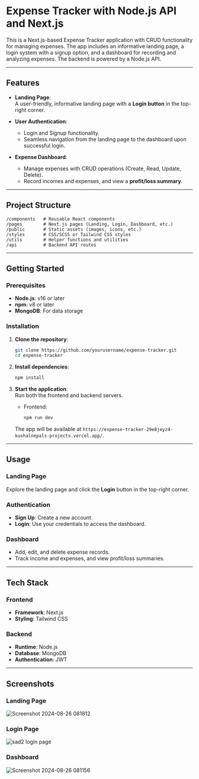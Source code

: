 
# Expense Tracker with Node.js API and Next.js

This is a Next.js-based Expense Tracker application with CRUD functionality for managing expenses. The app includes an informative landing page, a login system with a signup option, and a dashboard for recording and analyzing expenses. The backend is powered by a Node.js API.

---

## Features

- **Landing Page**:  
  A user-friendly, informative landing page with a **Login button** in the top-right corner.

- **User Authentication**:  
  - Login and Signup functionality.
  - Seamless navigation from the landing page to the dashboard upon successful login.

- **Expense Dashboard**:  
  - Manage expenses with CRUD operations (Create, Read, Update, Delete).  
  - Record incomes and expenses, and view a **profit/loss summary**.

---

## Project Structure

```
/components   # Reusable React components
/pages        # Next.js pages (Landing, Login, Dashboard, etc.)
/public       # Static assets (images, icons, etc.)
/styles       # CSS/SCSS or Tailwind CSS styles
/utils        # Helper functions and utilities
/api          # Backend API routes
```

---

## Getting Started

### Prerequisites

- **Node.js**: v16 or later  
- **npm**: v8 or later  
- **MongoDB**: For data storage

### Installation

1. **Clone the repository**:  
   ```bash
   git clone https://github.com/yourusername/expense-tracker.git
   cd expense-tracker
   ```

2. **Install dependencies**:  
   ```bash
   npm install
   ```



4. **Start the application**:  
   Run both the frontend and backend servers.  
   - Frontend:  
     ```bash
     npm run dev
     ```
 

   The app will be available at `https://expense-tracker-29e8jeyz4-kushalnepals-projects.vercel.app/`.

---

## Usage

### Landing Page  
Explore the landing page and click the **Login** button in the top-right corner.

### Authentication  
- **Sign Up**: Create a new account.  
- **Login**: Use your credentials to access the dashboard.  

### Dashboard  
- Add, edit, and delete expense records.  
- Track income and expenses, and view profit/loss summaries.

---

## Tech Stack

### Frontend
- **Framework**: Next.js  
- **Styling**: Tailwind CSS  

### Backend
- **Runtime**: Node.js  
- **Database**: MongoDB  
- **Authentication**: JWT  

---

## Screenshots

### Landing Page  
![Screenshot 2024-08-26 081812](https://github.com/user-attachments/assets/cdfea07b-6cfe-48fe-a068-9a176f685dc0)

### Login Page  
![sad2 login page](https://github.com/user-attachments/assets/550ecb50-8263-45e6-b6cb-21f11bdf2ecd)

### Dashboard  
![Screenshot 2024-08-26 081156](https://github.com/user-attachments/assets/a8bd042f-d4b6-491b-b264-87a56e7618f9)

